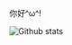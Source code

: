 你好^ω^!

![Github stats](https://github-readme-stats.vercel.app/api?username=FFeng123&show_icons=true&theme=radical) 
